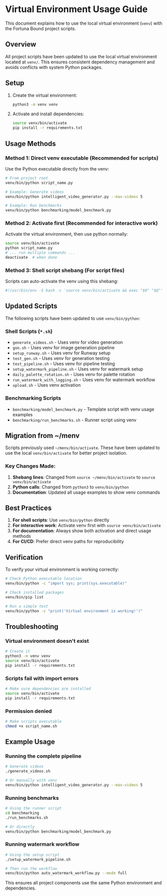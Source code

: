 # Virtual Environment Usage Guide

This document explains how to use the local virtual environment (`venv`) with the Fortuna Bound project scripts.

## Overview

All project scripts have been updated to use the local virtual environment located at `venv/`. This ensures consistent dependency management and avoids conflicts with system Python packages.

## Setup

1. Create the virtual environment:
   ```bash
   python3 -m venv venv
   ```

2. Activate and install dependencies:
   ```bash
   source venv/bin/activate
   pip install -r requirements.txt
   ```

## Usage Methods

### Method 1: Direct venv executable (Recommended for scripts)

Use the Python executable directly from the venv:

```bash
# From project root
venv/bin/python script_name.py

# Example: Generate videos
venv/bin/python intelligent_video_generator.py --max-videos 5

# Example: Run benchmarks
venv/bin/python benchmarking/model_benchmark.py
```

### Method 2: Activate first (Recommended for interactive work)

Activate the virtual environment, then use python normally:

```bash
source venv/bin/activate
python script_name.py
# ... run multiple commands ...
deactivate  # when done
```

### Method 3: Shell script shebang (For script files)

Scripts can auto-activate the venv using this shebang:

```bash
#!/usr/bin/env -S bash -c 'source venv/bin/activate && exec "$0" "$@"'
```

## Updated Scripts

The following scripts have been updated to use `venv/bin/python`:

### Shell Scripts (`*.sh`)
- `generate_videos.sh` - Uses venv for video generation
- `gon.sh` - Uses venv for image generation pipeline  
- `setup_runway.sh` - Uses venv for Runway setup
- `test_gen.sh` - Uses venv for generation testing
- `test_pipeline.sh` - Uses venv for pipeline testing
- `setup_watermark_pipeline.sh` - Uses venv for watermark setup
- `daily_palette_rotation.sh` - Uses venv for palette rotation
- `run_watermark_with_logging.sh` - Uses venv for watermark workflow
- `upload.sh` - Uses venv activation

### Benchmarking Scripts
- `benchmarking/model_benchmark.py` - Template script with venv usage examples
- `benchmarking/run_benchmarks.sh` - Runner script using venv

## Migration from ~/menv

Scripts previously used `~/menv/bin/activate`. These have been updated to use the local `venv/bin/activate` for better project isolation.

### Key Changes Made:
1. **Shebang lines**: Changed from `source ~/menv/bin/activate` to `source venv/bin/activate`
2. **Python calls**: Changed from `python3` to `venv/bin/python`
3. **Documentation**: Updated all usage examples to show venv commands

## Best Practices

1. **For shell scripts**: Use `venv/bin/python` directly
2. **For interactive work**: Activate venv first with `source venv/bin/activate`
3. **For documentation**: Always show both activation and direct usage methods
4. **For CI/CD**: Prefer direct venv paths for reproducibility

## Verification

To verify your virtual environment is working correctly:

```bash
# Check Python executable location
venv/bin/python -c "import sys; print(sys.executable)"

# Check installed packages
venv/bin/pip list

# Run a simple test
venv/bin/python -c "print('Virtual environment is working!')"
```

## Troubleshooting

### Virtual environment doesn't exist
```bash
# Create it
python3 -m venv venv
source venv/bin/activate
pip install -r requirements.txt
```

### Scripts fail with import errors
```bash
# Make sure dependencies are installed
source venv/bin/activate
pip install -r requirements.txt
```

### Permission denied
```bash
# Make scripts executable
chmod +x script_name.sh
```

## Example Usage

### Running the complete pipeline
```bash
# Generate videos
./generate_videos.sh

# Or manually with venv
venv/bin/python intelligent_video_generator.py --max-videos 5
```

### Running benchmarks
```bash
# Using the runner script
cd benchmarking
./run_benchmarks.sh

# Or directly
venv/bin/python benchmarking/model_benchmark.py
```

### Running watermark workflow
```bash
# Using the setup script
./setup_watermark_pipeline.sh

# Then run the workflow
venv/bin/python auto_watermark_workflow.py --mode full
```

This ensures all project components use the same Python environment and dependencies.

